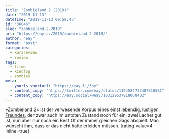 ```yaml
---
title: "Zombieland 2 (2019)"
date: "2019-11-13"
datetime: "2019-11-13 09:58:45"
id: "36046"
slug: "zombieland-2-2019"
url: "https://eay.cc/2019/zombieland-2-2019/"
author: "eay"
format: "post"
categories:
  - kurzreview
  - review
tags:
  - filme
  - kinolog
  - zombies
meta:
  - yourls_shorturl: "https://eay.li/3bx"
  - content_copy: "https://twitter.com/eay/status/1194524732487618561"
  - content_copy: "https://eay.social/@eay/103129537818068402"
---
```


»Zombieland 2« ist der verwesende Korpus eines [einst lebendig, lustigen Freundes](https://eay.cc/2009/review-zombieland/), der zwar auch im untoten Zustand noch für ein, zwei Lacher gut ist, nun aber nur noch ein Best Of der immer gleichen Gags abspielt. Man wünscht ihm, dass er das nicht hätte erleiden müssen. \[rating value=4 inline=true\]

